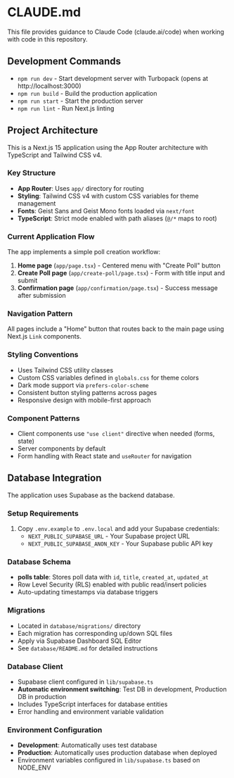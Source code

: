 # CLAUDE.md

This file provides guidance to Claude Code (claude.ai/code) when working with code in this repository.

## Development Commands

- `npm run dev` - Start development server with Turbopack (opens at http://localhost:3000)
- `npm run build` - Build the production application
- `npm run start` - Start the production server
- `npm run lint` - Run Next.js linting

## Project Architecture

This is a Next.js 15 application using the App Router architecture with TypeScript and Tailwind CSS v4.

### Key Structure
- **App Router**: Uses `app/` directory for routing
- **Styling**: Tailwind CSS v4 with custom CSS variables for theme management
- **Fonts**: Geist Sans and Geist Mono fonts loaded via `next/font`
- **TypeScript**: Strict mode enabled with path aliases (`@/*` maps to root)

### Current Application Flow
The app implements a simple poll creation workflow:
1. **Home page** (`app/page.tsx`) - Centered menu with "Create Poll" button
2. **Create Poll page** (`app/create-poll/page.tsx`) - Form with title input and submit
3. **Confirmation page** (`app/confirmation/page.tsx`) - Success message after submission

### Navigation Pattern
All pages include a "Home" button that routes back to the main page using Next.js `Link` components.

### Styling Conventions
- Uses Tailwind CSS utility classes
- Custom CSS variables defined in `globals.css` for theme colors
- Dark mode support via `prefers-color-scheme`
- Consistent button styling patterns across pages
- Responsive design with mobile-first approach

### Component Patterns
- Client components use `"use client"` directive when needed (forms, state)
- Server components by default
- Form handling with React state and `useRouter` for navigation

## Database Integration

The application uses Supabase as the backend database.

### Setup Requirements
1. Copy `.env.example` to `.env.local` and add your Supabase credentials:
   - `NEXT_PUBLIC_SUPABASE_URL` - Your Supabase project URL
   - `NEXT_PUBLIC_SUPABASE_ANON_KEY` - Your Supabase public API key

### Database Schema
- **polls table**: Stores poll data with `id`, `title`, `created_at`, `updated_at`
- Row Level Security (RLS) enabled with public read/insert policies
- Auto-updating timestamps via database triggers

### Migrations
- Located in `database/migrations/` directory
- Each migration has corresponding up/down SQL files
- Apply via Supabase Dashboard SQL Editor
- See `database/README.md` for detailed instructions

### Database Client
- Supabase client configured in `lib/supabase.ts`
- **Automatic environment switching**: Test DB in development, Production DB in production
- Includes TypeScript interfaces for database entities
- Error handling and environment variable validation

### Environment Configuration
- **Development**: Automatically uses test database
- **Production**: Automatically uses production database when deployed
- Environment variables configured in `lib/supabase.ts` based on NODE_ENV